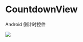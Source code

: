 # CountdownView
Android 倒计时控件




![](https://raw.githubusercontent.com/iwgang/CountdownView/master/screenshot/s1.gif)  
